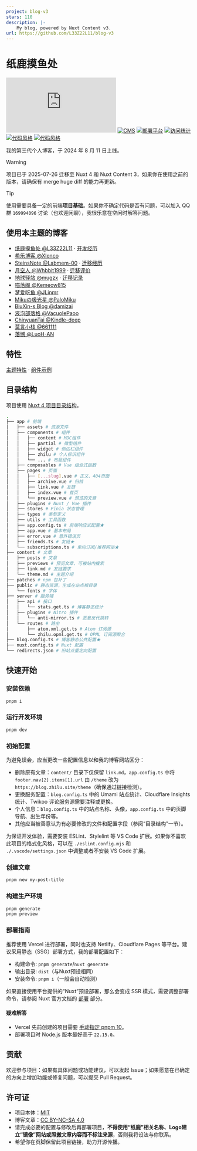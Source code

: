 ```yaml
---
project: blog-v3
stars: 110
description: |-
    My blog, powered by Nuxt Content v3.
url: https://github.com/L33Z22L11/blog-v3
---
```


# 纸鹿摸鱼处

[![框架](https://img.shields.io/badge/框架-Nuxt-00DC82?logo=Nuxt.js)](https://nuxt.com/)
[![CMS](https://img.shields.io/badge/CMS-Nuxt%20Content-00DC82?logo=Nuxt.js)](https://content.nuxt.com/)
[![部署平台](https://img.shields.io/badge/部署平台-Vercel-000000?logo=Vercel)](https://vercel.com/)
[![访问统计](https://img.shields.io/badge/访问统计-Umami-000000?logo=Umami)](https://github.com/umami-software/umami)
[![代码风格](https://img.shields.io/badge/代码风格-ESLint-4B32C3?logo=ESLint)](https://eslint.org/)
[![代码风格](https://img.shields.io/badge/代码风格-Stylelint-263238?logo=Stylelint)](https://stylelint.io/)

我的第三代个人博客，于 2024 年 8 月 11 日上线。

> [!WARNING]
> 项目已于 2025-07-26 迁移至 Nuxt 4 和 Nuxt Content 3，如果你在使用之前的版本，请确保有 merge huge diff 的能力再更新。

> [!TIP]
> 使用需要具备一定的前端**项目基础**。如果你不确定代码是否有问题，可以加入 QQ 群 `169994096` 讨论（也欢迎闲聊），我很乐意在空闲时解答问题。

## 使用本主题的博客

- [纸鹿摸鱼处 @L33Z22L11](https://blog.zhilu.site/) · [开发经历](https://blog.zhilu.site/2024/blog-using-nuxt)
- [希乐博客 @Xlenco](https://blog.xlenco.top/)
- [SteinsNote @Labmem-00](https://blog.labmem.chat/) · [迁移经历](https://blog.labmem.chat/2024/beforeeverything)
- [月空人 @Whbbit1999](https://whbbit.cn/) · [迁移评价](https://whbbit.cn/posts/2025/why-migrate-to-nuxt)
- [地球驿站 @mugzx](https://blog.mugzx.top/) · [迁移记录](https://blog.mugzx.top/)
- [喵落阁 @Kemeow815](https://blog-v3.kemeow.top/)
- [梦爱吃鱼 @JLinmr](https://blog.ruom.top/)
- [Mikuの极光星 @PaloMiku](https://blog.sotkg.com/)
- [BiuXin-s Blog @damizai](https://zhilu.biuxin.com/)
- [液泡部落格 @VacuolePaoo](https://blog.vacu.top/)
- [ChinyuanTai @Kindle-deep](https://blog.knlde.top/)
- [莫言小栈 @661111](https://www.myxz.top/)
- [落憾 @LuoH-AN](https://blog.enltlh.me/)

## 特性

[主题特性](https://blog.zhilu.site/theme) · [组件示例](https://blog.zhilu.site/previews/example)

## 目录结构

项目使用 [Nuxt 4 项目目录结构](https://nuxt.com/docs/4.x/guide/directory-structure/app/app)。

```sh
.
├── app # 前端
│   ├── assets # 资源文件
│   ├── components # 组件
│   │   ├── content # MDC组件
│   │   ├── partial # 微型组件
│   │   ├── widget # 侧边栏组件
│   │   ├── zhilu # 个人标识组件
│   │   └── ... # 布局组件
│   ├── composables # Vue 组合式函数
│   ├── pages # 页面
│   │   ├── [...slug].vue # 正文、404页面
│   │   ├── archive.vue # 归档
│   │   ├── link.vue # 友链
│   │   ├── index.vue # 首页
│   │   └── preview.vue # 预览的文章
│   ├── plugins # Nuxt / Vue 插件
│   ├── stores # Pinia 状态管理
│   ├── types # 类型定义
│   ├── utils # 工具函数
│   ├── app.config.ts # 前端响应式配置★
│   ├── app.vue # 基本布局
│   ├── error.vue # 意外错误页
│   ├── friends.ts # 友链★
│   └── subscriptions.ts # 单向订阅/推荐网站★
├── content # 文章
│   ├── posts # 文章
│   ├── previews # 预览文章，可被站内搜索
│   ├── link.md # 友链要求
│   └── theme.md # 主题介绍
├── patches # npm 包补丁
├── public # 静态资源，生成在站点根目录
│   └── fonts # 字体
├── server # 服务端
│   ├── api # 接口
│   │   └── stats.get.ts # 博客静态统计
│   ├── plugins # Nitro 插件
│   │   └── anti-mirror.ts # 恶意反代跳转
│   └── routes # 路由
│       ├── atom.xml.get.ts # Atom 订阅源
│       └── zhilu.opml.get.ts # OPML 订阅源聚合
├── blog.config.ts # 博客静态公共配置★
├── nuxt.config.ts # Nuxt 配置
└── redirects.json # 旧站点重定向配置
```

## 快速开始

### 安装依赖

```sh
pnpm i
```

### 运行开发环境

```sh
pnpm dev
```

### 初始配置

为避免误会，应当更改一些配置信息以和我的博客网站区分：

- 删除原有文章：`content/` 目录下仅保留 `link.md`，`app.config.ts` 中将 `footer.nav[2].items[1].url` 由 `/theme` 改为 `https://blog.zhilu.site/theme`（确保通过链接检测）。
- 更换服务配置：`blog.config.ts` 中的 Umami 站点统计、Cloudflare Insights 统计、Twikoo 评论服务源需要注释或更换。
- 个人信息：`blog.config.ts` 中的站点名称、头像，`app.config.ts` 中的页脚导航、出生年份等。
- 其他应当被善意认为有必要修改的文件和配置字段（参阅“目录结构”一节）。

为保证开发体验，需要安装 ESLint、Stylelint 等 VS Code 扩展。如果你不喜欢此项目的格式化风格，可以在 `./eslint.config.mjs` 和 `./.vscode/settings.json` 中调整或者不安装 VS Code 扩展。

### 创建文章

```sh
pnpm new my-post-title
```

### 构建生产环境

```sh
pnpm generate
pnpm preview
```

### 部署指南

推荐使用 Vercel 进行部署，同时也支持 Netlify、Cloudflare Pages 等平台。建议采用静态（SSG）部署方式，我的部署配置如下：

- 构建命令: `pnpm generate`/`nuxt generate`
- 输出目录: `dist`（与Nuxt预设相同）
- 安装命令: `pnpm i`（一般会自动检测）

如果直接使用平台提供的“Nuxt”预设部署，那么会变成 SSR 模式，需要调整部署命令，请参阅 Nuxt 官方文档的 [部署](https://nuxt.com/docs/getting-started/deployment) 部分。

#### 疑难解答

- Vercel 先前创建的项目需要 [手动指定 pnpm 10](https://vercel.com/docs/builds/configure-a-build#corepack)。
- 部署项目时 Node.js 版本最好高于 `22.15.0`。

## 贡献

欢迎参与项目：如果有具体问题或功能建议，可以发起 Issue；如果愿意在已确定的方向上增加功能或修复问题，可以提交 Pull Request。

## 许可证

- 项目本体：[MIT](LICENSE)
- 博客文章：[CC BY-NC-SA 4.0](https://creativecommons.org/licenses/by-nc-sa/4.0/deed.zh-hans)
- 请完成必要的配置与修改后再部署项目，**不得使用“纸鹿”相关名称、Logo建立“镜像”网站或照搬文章内容而不标注来源**，否则我将设法与你联系。
- 希望你在页脚保留此项目链接，助力开源传播。

